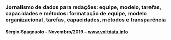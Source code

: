 ### Jornalismo de dados para redações: equipe, modelo, tarefas, capacidades e métodos: formatação de equipe, modelo organizacional, tarefas, capacidades, métodos e transparência

#### Sérgio Spagnuolo - Novembro/2019 - www.voltdata.info
